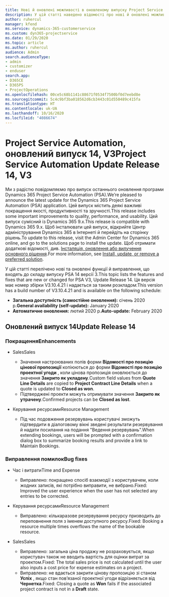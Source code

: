 ```yaml
---
title: Нові й оновлені можливості в оновленому випуску Project Service Automation 14 версії 3
description: У цій статті наведено відомості про нові й оновлені можливості Project Service Automation 14 версії 3.
author: ruhercul
manager: kfend
ms.service: dynamics-365-customerservice
ms.custom: dyn365-projectservice
ms.date: 01/29/2020
ms.topic: article
ms.author: ruhercul
audience: Admin
search.audienceType:
- admin
- customizer
- enduser
search.app:
- D365CE
- D365PS
- ProjectOperations
ms.openlocfilehash: 00ce5c68b1141c88671f0534f7500bf0d7eebd8e
ms.sourcegitcommit: 5c4c9bf3ba018562d6cb3443c01d550489c415fa
ms.translationtype: HT
ms.contentlocale: uk-UA
ms.lasthandoff: 10/16/2020
ms.locfileid: "4086674"
---
```

# <a name="project-service-automation-update-release-14-v3"></a><span data-ttu-id="d7eed-103">Project Service Automation, оновлений випуск 14, V3</span><span class="sxs-lookup"><span data-stu-id="d7eed-103">Project Service Automation Update Release 14, V3</span></span>
<span data-ttu-id="d7eed-104">Ми з радістю повідомляємо про випуск останнього оновлення програми Dynamics 365 Project Service Automation (PSA).</span><span class="sxs-lookup"><span data-stu-id="d7eed-104">We’re pleased to announce the latest update for the Dynamics 365 Project Service Automation (PSA) application.</span></span> <span data-ttu-id="d7eed-105">Цей випуск містить деякі важливі покращення якості, продуктивності та зручності.</span><span class="sxs-lookup"><span data-stu-id="d7eed-105">This release includes some important improvements to quality, performance, and usability.</span></span> <span data-ttu-id="d7eed-106">Цей випуск сумісний із Dynamics 365 9.x.</span><span class="sxs-lookup"><span data-stu-id="d7eed-106">This release is compatible with Dynamics 365 9.x.</span></span> <span data-ttu-id="d7eed-107">Щоб інсталювати цей випуск, відкрийте Центр адміністрування Dynamics 365 в Інтернеті й перейдіть на сторінку рішень.</span><span class="sxs-lookup"><span data-stu-id="d7eed-107">To update to this release, visit the Admin Center for Dynamics 365 online, and go to the solutions page to install the update.</span></span> <span data-ttu-id="d7eed-108">Щоб отримати додаткові відомості, див. [Інсталяція, оновлення або вилучення основного рішення](https://docs.microsoft.com/power-platform/admin/install-remove-preferred-solution).</span><span class="sxs-lookup"><span data-stu-id="d7eed-108">For more information, see [Install, update, or remove a preferred solution](https://docs.microsoft.com/power-platform/admin/install-remove-preferred-solution).</span></span>

<span data-ttu-id="d7eed-109">У цій статті перелічено нові та оновлені функції й виправлення, що входять до складу випуску PSA 14 версії 3.</span><span class="sxs-lookup"><span data-stu-id="d7eed-109">This topic lists the features and fixes that are new or changed for PSA V3, Update Release 14.</span></span> <span data-ttu-id="d7eed-110">Ця версія має номер збірки V3.10.4.21 і надається за таким розкладом:</span><span class="sxs-lookup"><span data-stu-id="d7eed-110">This version has a build number of V3.10.4.21 and is available on the following schedule:</span></span>

- <span data-ttu-id="d7eed-111">**Загальна доступність (самостійне оновлення):** січень 2020 р.</span><span class="sxs-lookup"><span data-stu-id="d7eed-111">**General availability (self-update):** January 2020</span></span>
- <span data-ttu-id="d7eed-112">**Автоматичне оновлення:** лютий 2020 р.</span><span class="sxs-lookup"><span data-stu-id="d7eed-112">**Auto-update:** February 2020</span></span>

## <a name="update-release-14"></a><span data-ttu-id="d7eed-113">Оновлений випуск 14</span><span class="sxs-lookup"><span data-stu-id="d7eed-113">Update Release 14</span></span>

### <a name="enhancements"></a><span data-ttu-id="d7eed-114">Покращення</span><span class="sxs-lookup"><span data-stu-id="d7eed-114">Enhancements</span></span>

- <span data-ttu-id="d7eed-115">Sales</span><span class="sxs-lookup"><span data-stu-id="d7eed-115">Sales</span></span>

     - <span data-ttu-id="d7eed-116">Значення настроюваних полів форми **Відомості про позицію цінової пропозиції** копіюються до форми **Відомості про позицію проектної угоди** , коли цінова пропозиція оновлюється до значення **Закрито як укладену**.</span><span class="sxs-lookup"><span data-stu-id="d7eed-116">Custom field values from **Quote Line Details** are copied to **Project Contract Line Details** when a quote is updated to **Closed as won**.</span></span>
     - <span data-ttu-id="d7eed-117">Підтверджені проекти можуть отримувати значення **Закрито як утрачену**.</span><span class="sxs-lookup"><span data-stu-id="d7eed-117">Confirmed projects can be **Closed as lost**.</span></span>

- <span data-ttu-id="d7eed-118">Керування ресурсами</span><span class="sxs-lookup"><span data-stu-id="d7eed-118">Resource Management</span></span>

     - <span data-ttu-id="d7eed-119">Під час подовження резервувань користувачі зможуть підтвердити в діалоговому вікні зведені результати резервування й надати посилання на подання "Ведення резервувань".</span><span class="sxs-lookup"><span data-stu-id="d7eed-119">When extending bookings, users will be prompted with a confirmation dialog box to summarize booking results and provide a link to Maintain Bookings.</span></span>


### <a name="bug-fixes"></a><span data-ttu-id="d7eed-120">Виправлення помилок</span><span class="sxs-lookup"><span data-stu-id="d7eed-120">Bug fixes</span></span>

- <span data-ttu-id="d7eed-121">Час і витрати</span><span class="sxs-lookup"><span data-stu-id="d7eed-121">Time and Expense</span></span>

     - <span data-ttu-id="d7eed-122">Виправлено: покращено спосіб взаємодії з користувачем, коли жодних записів, які потрібно виправити, не вибрано.</span><span class="sxs-lookup"><span data-stu-id="d7eed-122">Fixed: Improved the user experience when the user has not selected any entries to be corrected.</span></span>

- <span data-ttu-id="d7eed-123">Керування ресурсами</span><span class="sxs-lookup"><span data-stu-id="d7eed-123">Resource Management</span></span>

     - <span data-ttu-id="d7eed-124">Виправлено: кількаразове резервування ресурсу призводить до переповнення поля з іменем доступного ресурсу.</span><span class="sxs-lookup"><span data-stu-id="d7eed-124">Fixed: Booking a resource multiple times overflows the name of the bookable resource.</span></span>

- <span data-ttu-id="d7eed-125">Sales</span><span class="sxs-lookup"><span data-stu-id="d7eed-125">Sales</span></span>

     - <span data-ttu-id="d7eed-126">Виправлено: загальна ціна продажу не розраховується, якщо користувач також не вводить вартість для оцінки витрат за проектом.</span><span class="sxs-lookup"><span data-stu-id="d7eed-126">Fixed: The total sales price is not calculated until the user also inputs a cost price for expense estimates on a project.</span></span>
     - <span data-ttu-id="d7eed-127">Виправлено: не вдається закрити цінову пропозицію зі станом **Успіх** , якщо стан пов’язаної проектної угоди відрізняється від **Чернетка**.</span><span class="sxs-lookup"><span data-stu-id="d7eed-127">Fixed: Closing a quote as **Won** fails if the associated project contract is not in a **Draft** state.</span></span>


